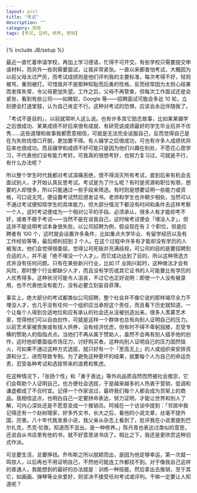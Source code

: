 ```yaml
---
layout: post
title: "考试"
description: ""
category: 随笔
tags: [考试, 证明, 修养, 营销]
---
```

{% include JB/setup %}

最近一直忙着申请学校，再加上学习德语，忙得不可开交。有些学校只需要提交申请材料，而另外一些则需要面试，让我非常紧张。一直以来都害怕考试，大概因为以前父母太过严厉，而考试成绩则是他们评判我的主要标准，每次考得不好，轻则被骂，重则被打。可惜我并不是那种知耻而后勇的性格，反而经常因为太担心结果而发挥失常，令父母更加失望。工作之后，父母不再管束，但每次工作面试还是会紧张，看到有些公司——如微软，Google 等——招聘面试可能会多达 10 轮，立刻便会打退堂鼓，认为自己肯定不行。这种对考试的恐惧，应该会永远伴随我了。

「考试不是目的」，以前就常听人这么说。也有许多其它励志故事，比如某某辍学之后很成功、某某成绩不好后来很有成就、有研究说成绩最好的学生毕业后并不优秀……这些道理和故事我都愿意相信，可就是无法完全说服自己，反而觉得自己是在为失败找借口开脱，更加要不得。有人辍学之后很成功，可也有许多人成绩优异后来也很成功。而且辍学和成绩不好可能只是因为他们兴趣在别处，不愿花心思学习，不代表他们没有能力考好。可我真的很想考好，也努力复习过，可就是不行，有什么办法呢？

所以整个学生时代我都对考试深痛恶绝，恨不得消灭所有考试，直到后来有机会去面试别人，才开始认真反思考试。考试是为了什么呢？有时是资源和职位有限，想要的人却很多，所以只能通过一些手段来筛选。有时则是想要证明一些能力或资格，可口说无凭，便设置考试然后颁发证书。老师和学生也许朝夕相处，当然可以不通过考试便知晓学生的具体能力，但大部分情况下都没有时间和条件去这样考察一个人，这时考试便成为一个相对公平的手段。必须承认，很多人有才能却考不好，或者不屑于考试——当然不是在说我自己，这时候考试便会「埋没人才」，但这并不能说明考试本身很失败。以公司招聘为例，假设现在有 2 个职位，但是应聘者有 100 个，这时就会设置许多条件，比如重点大学毕业、有留学经历以及有工作经验等等，最后顺利招到 2 个人。在这个过程中许多有才能却没有学历的人被淘汰，他们会觉得很委屈，觉得公司死板并充满歧视，可公司的目的是要招聘到合适的人，并不是「绝不埋没一个人才」，而它成功达到了目的，所以这种筛选方式并没有任何问题。只有在某些新兴行业，比如 IT 业刚兴起时，这种做法才会有风险，那时整个行业都缺少人才，而且没有学历或其它证书的人可能要比有学历的人优秀得多。这种状况可能令人沮丧，不过它也正好说明：即使一个人没有被录用，也不代表他没有能力，没有必要立刻妄自菲薄。

事实上，绝大部分的考试都类似公司招聘，整个社会并不像它说的那样竭尽全力不埋没人才，也几乎没有任何一个组织应当承担这个责任，而且看下历史就知道，一个让每个人得到合适地位和应有承认的社会还从没被创造出来。很多人羡慕艺术家，觉得他们可以自由创作，可就是这样一个群体也总有向别人证明自己的压力。以前艺术家被贵族或有钱人供养，没有经济忧虑，但有时不得不卑躬屈膝，忍受专横的赞助人的指指点点。当他们不再从属于赞助人，虽然不会再有别人插手他的创作，这时他却要面临市场压力，讨好购买者。这种向别人证明自己的压力固然恼火，可如果不通过这种方式选拔，就只好有一个「至高无上」的人或组织来安排资源和分工，进而导致专制。为了避免这种更坏的结果，就要每个人为自己的命运负责，忍受各种考试和选拔带来的浪费和焦虑。

在这种情况下，「张扬个性」和「勇于表达」等外向品质自然而然被社会推崇，它们会帮助个人证明自己，也方便社会选拔，于是越来越多的人热衷于营销，低调和谦虚都成了不合时宜。记得一个作家说过，最终我们每个人都会成为货架上的商品。我相信这点，也明白自己一定要拼命表达，努力证明，才能让世界和别人了解，可内心深处还是不愿意变成一个推销员。阿城在一个访谈中提到：「邻居中我记得还有一个赵树理家，好多外文书，长大之后，看他的小说文章，丝毫不提外国，厉害。八十年代我发表小说，我父亲从杂志上看到了，批评我在小说里提到巴尔扎克，杰克·伦敦。知道而不显出，是一种修养。」陈丹青也表达过类似的意思，还说自从书店里有他的书，就不好意思进书店了。相比之下，我还是更欣赏这种旧式作派。

可总要生活，总要挣钱。乔布斯之所以脱颖而出，是因为他足够幸运，第一次就一鸣惊人，以后再也不用证明自己，不然他可能连工作都找不到。对于像我自己这样的普通人，我能想到的最好的办法就是：训练一种技能，然后拿出去推销，至于其它，如画画、弹琴等业余爱好，则坚决不接受任何考试或评判。干嘛一定要让人知道呢？
